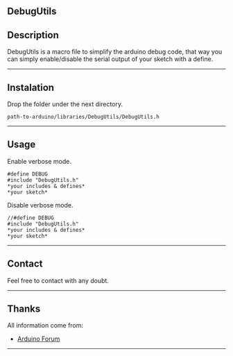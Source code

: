 DebugUtils
----

Description
---
DebugUtils is a macro file to simplify the arduino debug code, that way you can simply enable/disable the serial output of your sketch with a define.

---
Instalation
---

Drop the folder under the next directory.

```
path-to-arduino/libraries/DebugUtils/DebugUtils.h
```

----
Usage
----
Enable verbose mode.
```arduino
#define DEBUG
#include "DebugUtils.h"
*your includes & defines*
*your sketch*
```

Disable verbose mode.

```arduino
//#define DEBUG
#include "DebugUtils.h"
*your includes & defines*
*your sketch*
```

----
Contact
----
Feel free to contact with any doubt.

---
Thanks
---
All information come from:
* [Arduino Forum][1]


----------
[1]: https://forum.arduino.cc/index.php?topic=46900.0
